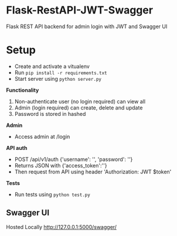 # Flask-RestAPI-JWT-Swagger
Flask REST API backend for admin login with JWT and Swagger UI

Setup
=====

- Create and activate a vitualenv
- Run `pip install -r requirements.txt`
- Start server using `python server.py`

**Functionality**

1. Non-authenticate user (no login required) can view all
2. Admin (login required) can create, delete and update
3. Password is stored in hashed

**Admin**

- Access admin at /login

**API auth**

- POST /api/v1/auth {'username': '', 'password': ''}
- Returns JSON with {'access_token':''}  
- Then request from API using header 'Authorization: JWT $token'

**Tests**

- Run tests using `python test.py`

## Swagger UI
Hosted Locally
http://127.0.0.1:5000/swagger/
